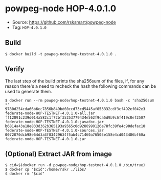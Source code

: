 # powpeg-node HOP-4.0.1.0

* Source: https://github.com/rsksmart/powpeg-node
* Tag: `HOP-4.0.1.0`

## Build

```
$ docker build -t powpeg-node/hop-testnet-4.0.1.0 .
```

## Verify

The last step of the build prints the sha256sum of the files, if, for any reason there's a need to recheck the hash the following commands can be used to generate them.

```
$ docker run --rm powpeg-node/hop-testnet-4.0.1.0 bash -c 'sha256sum *'
9780d254cda66b6ec7856b849bd60ccd73cd5445af053332cdf3cf492ef042e3  federate-node-HOP-TESTNET-4.0.1.0-all.jar
ff12891c239d014a582c1f72bf35253779434e562f9ca5d9b9c6f419c0ef2507  federate-node-HOP-TESTNET-4.0.1.0-javadoc.jar
b6814a43a18e833d362b365193a9565c0d9280990126e78fc39fe4c90defac10  federate-node-HOP-TESTNET-4.0.1.0-sources.jar
0072070dcb98e64d3a3f83429634f5ab4c71460a76505e158e4cd043486bf60a  federate-node-HOP-TESTNET-4.0.1.0.jar
```

## (Optional) Extract JAR from image

```
$ cid=$(docker run -d powpeg-node/hop-testnet-4.0.1.0 /bin/true)
$ docker cp "$cid":/home/rsk/ ./libs/
$ docker rm "$cid"
```
